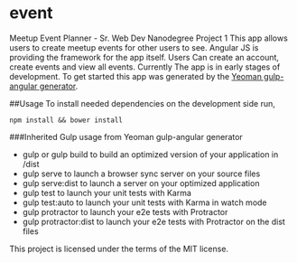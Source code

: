 # event
Meetup Event Planner - Sr. Web Dev Nanodegree Project 1
This app allows users to create meetup events for other users to see. Angular JS is providing the framework for the app itself. 
Users Can create an account, create events and view all events. Currently The app is in early stages of development.
To get started this app was generated by the [Yeoman gulp-angular generator](https://github.com/Swiip/generator-gulp-angular).


##Usage
To install needed dependencies on the development side run,
```
npm install && bower install 
```
###Inherited Gulp usage from Yeoman gulp-angular generator

* gulp or gulp build to build an optimized version of your application in /dist
* gulp serve to launch a browser sync server on your source files
* gulp serve:dist to launch a server on your optimized application
* gulp test to launch your unit tests with Karma
* gulp test:auto to launch your unit tests with Karma in watch mode
* gulp protractor to launch your e2e tests with Protractor
* gulp protractor:dist to launch your e2e tests with Protractor on the dist files

This project is licensed under the terms of the MIT license.
